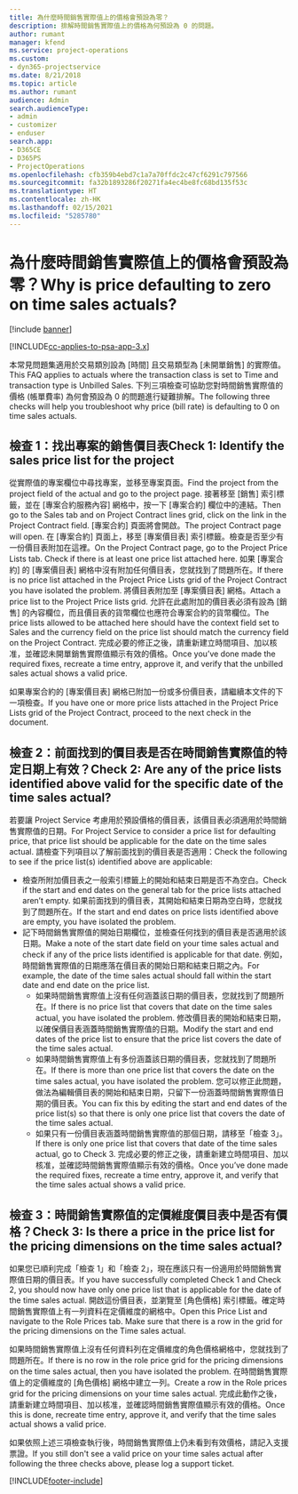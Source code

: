 ```yaml
---
title: 為什麼時間銷售實際值上的價格會預設為零？
description: 排解時間銷售實際值上的價格為何預設為 0 的問題。
author: rumant
manager: kfend
ms.service: project-operations
ms.custom:
- dyn365-projectservice
ms.date: 8/21/2018
ms.topic: article
ms.author: rumant
audience: Admin
search.audienceType:
- admin
- customizer
- enduser
search.app:
- D365CE
- D365PS
- ProjectOperations
ms.openlocfilehash: cfb359b4ebd7c1a7a70ffdc2c47cf6291c797566
ms.sourcegitcommit: fa32b1893286f20271fa4ec4be8fc68bd135f53c
ms.translationtype: HT
ms.contentlocale: zh-HK
ms.lasthandoff: 02/15/2021
ms.locfileid: "5285780"
---
```

# <a name="why-is-price-defaulting-to-zero-on-time-sales-actuals"></a><span data-ttu-id="f2275-103">為什麼時間銷售實際值上的價格會預設為零？</span><span class="sxs-lookup"><span data-stu-id="f2275-103">Why is price defaulting to zero on time sales actuals?</span></span>

[!include [banner](../includes/psa-now-project-operations.md)]

[!INCLUDE[cc-applies-to-psa-app-3.x](../includes/cc-applies-to-psa-app-3x.md)]

<span data-ttu-id="f2275-104">本常見問題集適用於交易類別設為 [時間] 且交易類型為 [未開單銷售] 的實際值。</span><span class="sxs-lookup"><span data-stu-id="f2275-104">This FAQ applies to actuals where the transaction class is set to Time and transaction type is Unbilled Sales.</span></span> <span data-ttu-id="f2275-105">下列三項檢查可協助您對時間銷售實際值的價格 (帳單費率) 為何會預設為 0 的問題進行疑難排解。</span><span class="sxs-lookup"><span data-stu-id="f2275-105">The following three checks will help you troubleshoot why price (bill rate) is defaulting to 0 on time sales actuals.</span></span>

## <a name="check-1-identify-the-sales-price-list-for-the-project"></a><span data-ttu-id="f2275-106">檢查 1：找出專案的銷售價目表</span><span class="sxs-lookup"><span data-stu-id="f2275-106">Check 1: Identify the sales price list for the project</span></span>

<span data-ttu-id="f2275-107">從實際值的專案欄位中尋找專案，並移至專案頁面。</span><span class="sxs-lookup"><span data-stu-id="f2275-107">Find the project from the project field of the actual and go to the project page.</span></span> <span data-ttu-id="f2275-108">接著移至 [銷售] 索引標籤，並在 [專案合約服務內容] 網格中，按一下 [專案合約] 欄位中的連結。</span><span class="sxs-lookup"><span data-stu-id="f2275-108">Then go to the Sales tab and on Project Contract lines grid, click on the link in the Project Contract field.</span></span> <span data-ttu-id="f2275-109">[專案合約] 頁面將會開啟。</span><span class="sxs-lookup"><span data-stu-id="f2275-109">The project Contract page will open.</span></span> <span data-ttu-id="f2275-110">在 [專案合約] 頁面上，移至 [專案價目表] 索引標籤。檢查是否至少有一份價目表附加在這裡。</span><span class="sxs-lookup"><span data-stu-id="f2275-110">On the Project Contract page, go to the Project Price Lists tab. Check if there is at least one price list attached here.</span></span> <span data-ttu-id="f2275-111">如果 [專案合約] 的 [專案價目表] 網格中沒有附加任何價目表，您就找到了問題所在。</span><span class="sxs-lookup"><span data-stu-id="f2275-111">If there is no price list attached in the Project Price Lists grid of the Project Contract you have isolated the problem.</span></span> <span data-ttu-id="f2275-112">將價目表附加至 [專案價目表] 網格。</span><span class="sxs-lookup"><span data-stu-id="f2275-112">Attach a price list to the Project Price lists grid.</span></span> <span data-ttu-id="f2275-113">允許在此處附加的價目表必須有設為 [銷售] 的內容欄位，而且價目表的貨幣欄位也應符合專案合約的貨幣欄位。</span><span class="sxs-lookup"><span data-stu-id="f2275-113">The price lists allowed to be attached here should have the context field set to Sales and the currency field on the price list should match the currency field on the Project Contract.</span></span> <span data-ttu-id="f2275-114">完成必要的修正之後，請重新建立時間項目、加以核准，並確認未開單銷售實際值顯示有效的價格。</span><span class="sxs-lookup"><span data-stu-id="f2275-114">Once you’ve done made the required fixes, recreate a time entry, approve it, and verify that the unbilled sales actual shows a valid price.</span></span> 

<span data-ttu-id="f2275-115">如果專案合約的 [專案價目表] 網格已附加一份或多份價目表，請繼續本文件的下一項檢查。</span><span class="sxs-lookup"><span data-stu-id="f2275-115">If you have one or more price lists attached in the Project Price Lists grid of the Project Contract, proceed to the next check in the document.</span></span>

## <a name="check-2-are-any-of-the-price-lists-identified-above-valid-for-the-specific-date-of-the-time-sales-actual"></a><span data-ttu-id="f2275-116">檢查 2：前面找到的價目表是否在時間銷售實際值的特定日期上有效？</span><span class="sxs-lookup"><span data-stu-id="f2275-116">Check 2: Are any of the price lists identified above valid for the specific date of the time sales actual?</span></span>

<span data-ttu-id="f2275-117">若要讓 Project Service 考慮用於預設價格的價目表，該價目表必須適用於時間銷售實際值的日期。</span><span class="sxs-lookup"><span data-stu-id="f2275-117">For Project Service to consider a price list for defaulting price, that price list should be applicable for the date on the time sales actual.</span></span> <span data-ttu-id="f2275-118">請檢查下列項目以了解前面找到的價目表是否適用：</span><span class="sxs-lookup"><span data-stu-id="f2275-118">Check the following to see if the price list(s) identified above are applicable:</span></span>
- <span data-ttu-id="f2275-119">檢查所附加價目表之一般索引標籤上的開始和結束日期是否不為空白。</span><span class="sxs-lookup"><span data-stu-id="f2275-119">Check if the start and end dates on the general tab for the price lists attached aren’t empty.</span></span> <span data-ttu-id="f2275-120">如果前面找到的價目表，其開始和結束日期為空白時，您就找到了問題所在。</span><span class="sxs-lookup"><span data-stu-id="f2275-120">If the start and end dates on price lists identified above are empty, you have isolated the problem.</span></span> 
- <span data-ttu-id="f2275-121">記下時間銷售實際值的開始日期欄位，並檢查任何找到的價目表是否適用於該日期。</span><span class="sxs-lookup"><span data-stu-id="f2275-121">Make a note of the start date field on your time sales actual and check if any of the price lists identified is applicable for that date.</span></span> <span data-ttu-id="f2275-122">例如，時間銷售實際值的日期應落在價目表的開始日期和結束日期之內。</span><span class="sxs-lookup"><span data-stu-id="f2275-122">For example, the date of the time sales actual should fall within the start date and end date on the price list.</span></span> 
    - <span data-ttu-id="f2275-123">如果時間銷售實際值上沒有任何涵蓋該日期的價目表，您就找到了問題所在。</span><span class="sxs-lookup"><span data-stu-id="f2275-123">If there is no price list that covers that date on the time sales actual, you have isolated the problem.</span></span> <span data-ttu-id="f2275-124">修改價目表的開始和結束日期，以確保價目表涵蓋時間銷售實際值的日期。</span><span class="sxs-lookup"><span data-stu-id="f2275-124">Modify the start and end dates of the price list to ensure that the price list covers the date of the time sales actual.</span></span> 
    - <span data-ttu-id="f2275-125">如果時間銷售實際值上有多份涵蓋該日期的價目表，您就找到了問題所在。</span><span class="sxs-lookup"><span data-stu-id="f2275-125">If there is more than one price list that covers the date on the time sales actual, you have isolated the problem.</span></span> <span data-ttu-id="f2275-126">您可以修正此問題，做法為編輯價目表的開始和結束日期，只留下一份涵蓋時間銷售實際值日期的價目表。</span><span class="sxs-lookup"><span data-stu-id="f2275-126">You can fix this by editing the start and end dates of the price list(s) so that there is only one price list that covers the date of the time sales actual.</span></span> 
    - <span data-ttu-id="f2275-127">如果只有一份價目表涵蓋時間銷售實際值的那個日期，請移至「檢查 3」。</span><span class="sxs-lookup"><span data-stu-id="f2275-127">If there is only one price list that covers that date of the time sales actual, go to Check 3.</span></span>
<span data-ttu-id="f2275-128">完成必要的修正之後，請重新建立時間項目、加以核准，並確認時間銷售實際值顯示有效的價格。</span><span class="sxs-lookup"><span data-stu-id="f2275-128">Once you’ve done made the required fixes, recreate a time entry, approve it, and verify that the time sales actual shows a valid price.</span></span>

## <a name="check-3-is-there-a-price-in-the-price-list-for-the-pricing-dimensions-on-the-time-sales-actual"></a><span data-ttu-id="f2275-129">檢查 3：時間銷售實際值的定價維度價目表中是否有價格？</span><span class="sxs-lookup"><span data-stu-id="f2275-129">Check 3: Is there a price in the price list for the pricing dimensions on the time sales actual?</span></span>

<span data-ttu-id="f2275-130">如果您已順利完成「檢查 1」和「檢查 2」，現在應該只有一份適用於時間銷售實際值日期的價目表。</span><span class="sxs-lookup"><span data-stu-id="f2275-130">If you have successfully completed Check 1 and Check 2, you should now have only one price list that is applicable for the date of the time sales actual.</span></span> <span data-ttu-id="f2275-131">開啟這份價目表，並瀏覽至 [角色價格] 索引標籤。確定時間銷售實際值上有一列資料在定價維度的網格中。</span><span class="sxs-lookup"><span data-stu-id="f2275-131">Open this Price List and navigate to the Role Prices tab. Make sure that there is a row in the grid for the pricing dimensions on the Time sales actual.</span></span>

<span data-ttu-id="f2275-132">如果時間銷售實際值上沒有任何資料列在定價維度的角色價格網格中，您就找到了問題所在。</span><span class="sxs-lookup"><span data-stu-id="f2275-132">If there is no row in the role price grid for the pricing dimensions on the time sales actual, then you have isolated the problem.</span></span> <span data-ttu-id="f2275-133">在時間銷售實際值上的定價維度的 [角色價格] 網格中建立一列。</span><span class="sxs-lookup"><span data-stu-id="f2275-133">Create a row in the Role prices grid for the pricing dimensions on your time sales actual.</span></span> <span data-ttu-id="f2275-134">完成此動作之後，請重新建立時間項目、加以核准，並確認時間銷售實際值顯示有效的價格。</span><span class="sxs-lookup"><span data-stu-id="f2275-134">Once this is done, recreate time entry, approve it, and verify that the time sales actual shows a valid price.</span></span>

<span data-ttu-id="f2275-135">如果依照上述三項檢查執行後，時間銷售實際值上仍未看到有效價格，請記入支援票證。</span><span class="sxs-lookup"><span data-stu-id="f2275-135">If you still don't see a valid price on your time sales actual after following the three checks above, please log a support ticket.</span></span> 



[!INCLUDE[footer-include](../includes/footer-banner.md)]